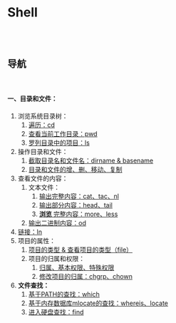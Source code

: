 # Shell

<br><br>

## 导航

<br>

#### 一、目录和文件：

1. 浏览系统目录树：
   1. [遍历：cd](目录和文件/浏览系统目录树/遍历：cd.md#遍历cd)
   2. [查看当前工作目录：pwd](目录和文件/浏览系统目录树/查看当前工作目录：pwd.md#查看当前工作目录pwd)
   3. [罗列目录中的项目：ls](目录和文件/浏览系统目录树/罗列目录中的项目：ls.md#罗列目录中的项目ls)
2. 操作目录和文件：
   1. [截取目录名和文件名：dirname & basename](目录和文件/操作目录和文件/截取目录名和文件名：dirname%20%26%20basename.md#截取目录名和文件名dirname--basename)
   2. [目录和文件的增、删、移动、复制](目录和文件/操作目录和文件/目录和文件的增、删、移动、复制.md#目录和文件的增删移动复制)
3. 查看文件的内容：
   1. 文本文件：
      1. [输出完整内容：cat、tac、nl](目录和文件/查看文件的内容/文本文件/输出完整内容：cat、tac、nl.md#输出完整内容cattacnl)
      2. [输出部分内容：head、tail](目录和文件/查看文件的内容/文本文件/输出部分内容：head、tail.md#输出部分内容headtail)
      3. [**浏览** 完整内容：more、less](目录和文件/查看文件的内容/文本文件/浏览完整内容：more、less.md#浏览完整内容moreless)
   2. [输出二进制内容：od](目录和文件/查看文件的内容/输出二进制内容：od.md#输出二进制内容od)
4. [链接：ln](目录和文件/链接：ln.md#链接ln)
5. 项目的属性：
   1. [项目的类型 & 查看项目的类型（file）](目录和文件/项目的归属和权限/项目的类型%20%26%20查看项目的类型（file）.md#项目的类型--查看项目的类型file)
   2. 项目的归属和权限：
      1. [归属、基本权限、特殊权限](目录和文件/项目的归属和权限/归属、基本权限、特殊权限.md#归属基本权限特殊权限)
      2. [修改项目的归属：chgrp、chown]()
6. **文件查找：**
   1. [基于PATH的查找：which]()
   2. [基于内存数据库mlocate的查找：whereis、locate]()
   3. [进入硬盘查找：find]()
